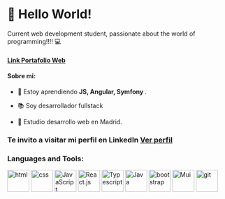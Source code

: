 <h1>👋 Hello World!</h1>
<h3">
  Current web development student, passionate about the world of programming!!!! 💻
</h3>

<h4>
 <a href="">Link Portafolio Web</a>
</h4>

<h4>Sobre mi: </h4>

- 🚀 Estoy aprendiendo <b> JS, Angular, Symfony </b>.

- 📚 Soy desarrollador fullstack

- 📓 Estudio desarrollo web en Madrid.
  
<h3>
  Te invito a visitar mi perfil en LinkedIn 
  <a href="https://www.linkedin.com/in/david-cruz-casado-9819a9234/">Ver perfil</a>
</h3>
  
<h3 align="left">Languages and Tools:</h3>
<p align="left">
  <img src="https://cdn.jsdelivr.net/gh/devicons/devicon/icons/html5/html5-original-wordmark.svg" alt="html" width="50" height="50" />
  <img src="https://cdn.jsdelivr.net/gh/devicons/devicon/icons/css3/css3-original-wordmark.svg" alt="css" width="50" height="50" />

  <img src="https://cdn.jsdelivr.net/gh/devicons/devicon/icons/javascript/javascript-original.svg" alt="JavaScript" width="50" height="50"  />
  <img src="https://cdn.jsdelivr.net/gh/devicons/devicon/icons/react/react-original.svg" alt="React.js" width="50" height="50" />
  <img src="https://cdn.jsdelivr.net/gh/devicons/devicon/icons/typescript/typescript-original.svg" alt="Typescript" width="50" height="50"/>
  
  <img src="https://cdn.jsdelivr.net/gh/devicons/devicon/icons/java/java-original-wordmark.svg" alt="Java" width="50" height="50"  />
  
  <img src="https://cdn.jsdelivr.net/gh/devicons/devicon/icons/bootstrap/bootstrap-plain-wordmark.svg" alt="bootstrap" width="50" height="50" />
  <img src="https://cdn.jsdelivr.net/gh/devicons/devicon/icons/materialui/materialui-original.svg" alt="Mui" width="50" height="50"/>
  <img src="https://cdn.jsdelivr.net/gh/devicons/devicon/icons/git/git-plain-wordmark.svg" alt="git" width="50" height="50" /> 
 </p>
